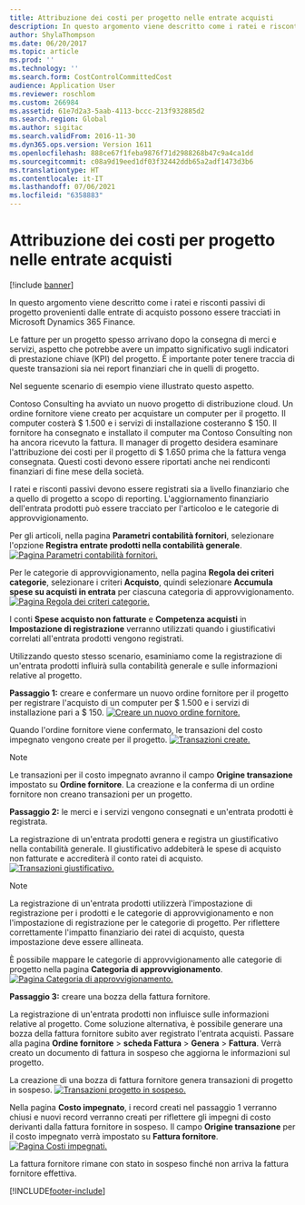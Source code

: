 ```yaml
---
title: Attribuzione dei costi per progetto nelle entrate acquisti
description: In questo argomento viene descritto come i ratei e risconti passivi di progetto provenienti dalle entrate di acquisto possono essere tracciati in Microsoft Dynamics 365 Finance.
author: ShylaThompson
ms.date: 06/20/2017
ms.topic: article
ms.prod: ''
ms.technology: ''
ms.search.form: CostControlCommittedCost
audience: Application User
ms.reviewer: roschlom
ms.custom: 266984
ms.assetid: 61e7d2a3-5aab-4113-bccc-213f932885d2
ms.search.region: Global
ms.author: sigitac
ms.search.validFrom: 2016-11-30
ms.dyn365.ops.version: Version 1611
ms.openlocfilehash: 888ce67f1feba9876f71d2988268b47c9a4ca1dd
ms.sourcegitcommit: c08a9d19eed1df03f32442ddb65a2adf1473d3b6
ms.translationtype: HT
ms.contentlocale: it-IT
ms.lasthandoff: 07/06/2021
ms.locfileid: "6358883"
---
```

# <a name="project-cost-accrual-on-purchase-receipts"></a>Attribuzione dei costi per progetto nelle entrate acquisti

[!include [banner](../includes/banner.md)]

In questo argomento viene descritto come i ratei e risconti passivi di progetto provenienti dalle entrate di acquisto possono essere tracciati in Microsoft Dynamics 365 Finance. 

Le fatture per un progetto spesso arrivano dopo la consegna di merci e servizi, aspetto che potrebbe avere un impatto significativo sugli indicatori di prestazione chiave (KPI) del progetto. È importante poter tenere traccia di queste transazioni sia nei report finanziari che in quelli di progetto.

Nel seguente scenario di esempio viene illustrato questo aspetto. 

Contoso Consulting ha avviato un nuovo progetto di distribuzione cloud. Un ordine fornitore viene creato per acquistare un computer per il progetto. Il computer costerà $ 1.500 e i servizi di installazione costeranno $ 150. Il fornitore ha consegnato e installato il computer ma Contoso Consulting non ha ancora ricevuto la fattura. Il manager di progetto desidera esaminare l'attribuzione dei costi per il progetto di $ 1.650 prima che la fattura venga consegnata. Questi costi devono essere riportati anche nei rendiconti finanziari di fine mese della società. 

I ratei e risconti passivi devono essere registrati sia a livello finanziario che a quello di progetto a scopo di reporting. L'aggiornamento finanziario dell'entrata prodotti può essere tracciato per l'articoloo e le categorie di approvvigionamento. 

Per gli articoli, nella pagina **Parametri contabilità fornitori**, selezionare l'opzione **Registra entrate prodotti nella contabilità generale**.
[![Pagina Parametri contabilità fornitori.](./media/accruals1-1024x409.png)](./media/accruals1.png) 

Per le categorie di approvvigionamento, nella pagina **Regola dei criteri categorie**, selezionare i criteri **Acquisto**, quindi selezionare **Accumula spese su acquisti in entrata** per ciascuna categoria di approvvigionamento.
[![Pagina Regola dei criteri categorie.](./media/accruals2-1024x569.png)](./media/accruals2.png) 

I conti **Spese acquisto non fatturate** e **Competenza acquisti** in **Impostazione di registrazione** verranno utilizzati quando i giustificativi correlati all'entrata prodotti vengono registrati.

Utilizzando questo stesso scenario, esaminiamo come la registrazione di un'entrata prodotti influirà sulla contabilità generale e sulle informazioni relative al progetto. 

**Passaggio 1:** creare e confermare un nuovo ordine fornitore per il progetto per registrare l'acquisto di un computer per $ 1.500 e i servizi di installazione pari a $ 150.
[![Creare un nuovo ordine fornitore.](./media/accruals4-1024x497.png)](./media/accruals4.png) 

Quando l'ordine fornitore viene confermato, le transazioni del costo impegnato vengono create per il progetto. 
[![Transazioni create.](./media/accruals5-1024x219.png)](./media/accruals5.png) 

> [!NOTE]
> Le transazioni per il costo impegnato avranno il campo **Origine transazione** impostato su **Ordine fornitore**. La creazione e la conferma di un ordine fornitore non creano transazioni per un progetto. 

**Passaggio 2:** le merci e i servizi vengono consegnati e un'entrata prodotti è registrata. 

La registrazione di un'entrata prodotti genera e registra un giustificativo nella contabilità generale. Il giustificativo addebiterà le spese di acquisto non fatturate e accrediterà il conto ratei di acquisto. 
[![Transazioni giustificativo.](./media/accruals6-1024x214.png)](./media/accruals6.png)

> [!NOTE]
> La registrazione di un'entrata prodotti utilizzerà l'impostazione di registrazione per i prodotti e le categorie di approvvigionamento e non l'impostazione di registrazione per le categorie di progetto. Per riflettere correttamente l'impatto finanziario dei ratei di acquisto, questa impostazione deve essere allineata. 

È possibile mappare le categorie di approvvigionamento alle categorie di progetto nella pagina **Categoria di approvvigionamento**.
[![Pagina Categoria di approvvigionamento.](./media/accruals7-1024x390.png)](./media/accruals7.png)

**Passaggio 3:** creare una bozza della fattura fornitore. 

La registrazione di un'entrata prodotti non influisce sulle informazioni relative al progetto. Come soluzione alternativa, è possibile generare una bozza della fattura fornitore subito aver registrato l'entrata acquisti. Passare alla pagina **Ordine fornitore** &gt; **scheda Fattura** &gt; **Genera** &gt; **Fattura**. Verrà creato un documento di fattura in sospeso che aggiorna le informazioni sul progetto. 

La creazione di una bozza di fattura fornitore genera transazioni di progetto in sospeso. 
[![Transazioni progetto in sospeso.](./media/accruals8-1024x225.png)](./media/accruals8.png) 

Nella pagina **Costo impegnato**, i record creati nel passaggio 1 verranno chiusi e nuovi record verranno creati per riflettere gli impegni di costo derivanti dalla fattura fornitore in sospeso. Il campo **Origine transazione** per il costo impegnato verrà impostato su **Fattura fornitore**.
[![Pagina Costi impegnati.](./media/accruals9-1024x200.png)](./media/accruals9.png)

La fattura fornitore rimane con stato in sospeso finché non arriva la fattura fornitore effettiva.





[!INCLUDE[footer-include](../../includes/footer-banner.md)]